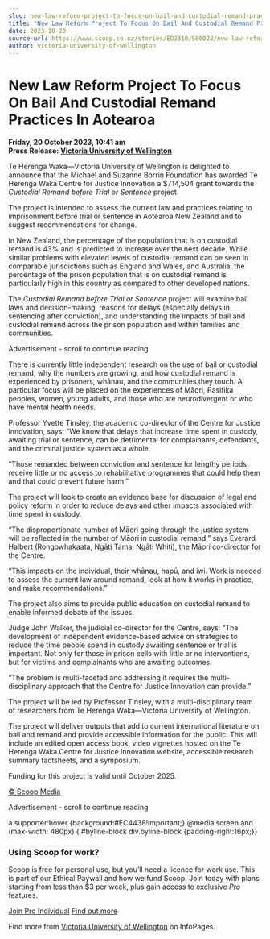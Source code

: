 ```yaml
---
slug: new-law-reform-project-to-focus-on-bail-and-custodial-remand-practices-in-aotearoa
title: "New Law Reform Project To Focus On Bail And Custodial Remand Practices In Aotearoa"
date: 2023-10-20
source-url: https://www.scoop.co.nz/stories/ED2310/S00028/new-law-reform-project-to-focus-on-bail-and-custodial-remand-practices-in-aotearoa.htm
author: victoria-university-of-wellington
---
```

New Law Reform Project To Focus On Bail And Custodial Remand Practices In Aotearoa
==================================================================================

**Friday, 20 October 2023, 10:41 am**  
**Press Release: [Victoria University of Wellington](https://info.scoop.co.nz/Victoria_University_of_Wellington)**

Te Herenga Waka—Victoria University of Wellington is delighted to announce that the Michael and Suzanne Borrin Foundation has awarded Te Herenga Waka Centre for Justice Innovation a $714,504 grant towards the _Custodial Remand before Trial or Sentence_ project.

The project is intended to assess the current law and practices relating to imprisonment before trial or sentence in Aotearoa New Zealand and to suggest recommendations for change.

In New Zealand, the percentage of the population that is on custodial remand is 43% and is predicted to increase over the next decade. While similar problems with elevated levels of custodial remand can be seen in comparable jurisdictions such as England and Wales, and Australia, the percentage of the prison population that is on custodial remand is particularly high in this country as compared to other developed nations.

The _Custodial Remand before Trial or Sentence_ project will examine bail laws and decision-making, reasons for delays (especially delays in sentencing after conviction), and understanding the impacts of bail and custodial remand across the prison population and within families and communities.

Advertisement - scroll to continue reading





There is currently little independent research on the use of bail or custodial remand, why the numbers are growing, and how custodial remand is experienced by prisoners, whānau, and the communities they touch. A particular focus will be placed on the experiences of Māori, Pasifika peoples, women, young adults, and those who are neurodivergent or who have mental health needs.

Professor Yvette Tinsley, the academic co-director of the Centre for Justice Innovation, says: “We know that delays that increase time spent in custody, awaiting trial or sentence, can be detrimental for complainants, defendants, and the criminal justice system as a whole.

“Those remanded between conviction and sentence for lengthy periods receive little or no access to rehabilitative programmes that could help them and that could prevent future harm.”

The project will look to create an evidence base for discussion of legal and policy reform in order to reduce delays and other impacts associated with time spent in custody.

“The disproportionate number of Māori going through the justice system will be reflected in the number of Māori in custodial remand,” says Everard Halbert (Rongowhakaata, Ngāti Tama, Ngāti Whiti), the Māori co-director for the Centre.

“This impacts on the individual, their whānau, hapū, and iwi. Work is needed to assess the current law around remand, look at how it works in practice, and make recommendations.”

The project also aims to provide public education on custodial remand to enable informed debate of the issues.

Judge John Walker, the judicial co-director for the Centre, says: “The development of independent evidence-based advice on strategies to reduce the time people spend in custody awaiting sentence or trial is important. Not only for those in prison cells with little or no interventions, but for victims and complainants who are awaiting outcomes.

“The problem is multi-faceted and addressing it requires the multi-disciplinary approach that the Centre for Justice Innovation can provide.”

The project will be led by Professor Tinsley, with a multi-disciplinary team of researchers from Te Herenga Waka—Victoria University of Wellington.

The project will deliver outputs that add to current international literature on bail and remand and provide accessible information for the public. This will include an edited open access book, video vignettes hosted on the Te Herenga Waka Centre for Justice Innovation website, accessible research summary factsheets, and a symposium.

Funding for this project is valid until October 2025.

[© Scoop Media](http://www.scoop.co.nz/about/terms.html)  

Advertisement - scroll to continue reading



a.supporter:hover {background:#EC4438!important;} @media screen and (max-width: 480px) { #byline-block div.byline-block {padding-right:16px;}}

### Using Scoop for work?

Scoop is free for personal use, but you’ll need a licence for work use. This is part of our Ethical Paywall and how we fund Scoop. Join today with plans starting from less than $3 per week, plus gain access to exclusive _Pro_ features.  
  
[Join Pro Individual](https://pro.scoop.co.nz/Individual/?from=ProIn24) [Find out more](https://pro.scoop.co.nz/using-scoop-for-work/?from=ProIn24)

Find more from [Victoria University of Wellington](https://info.scoop.co.nz/Victoria_University_of_Wellington) on InfoPages.